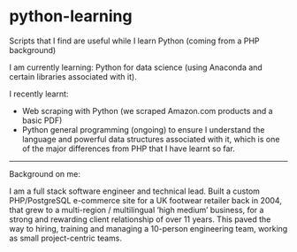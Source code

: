 # python-learning
Scripts that I find are useful while I learn Python (coming from a PHP background)

I am currently learning: Python for data science (using Anaconda and certain libraries associated with it). 

I recently learnt:
* Web scraping with Python (we scraped Amazon.com products and a basic PDF)
* Python general programming (ongoing) to ensure I understand the language and powerful data structures associated with it, which is one of the major differences from PHP that I have learnt so far.

------

Background on me:

I am a full stack software engineer and technical lead. Built a custom PHP/PostgreSQL e-commerce site for a UK footwear retailer back in 2004, that grew to a multi-region / multilingual ‘high medium’ business, for a strong and rewarding client relationship of over 11 years. This paved the way to hiring, training and managing a 10-person engineering team, working as small project-centric teams.
